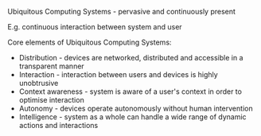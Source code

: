
Ubiquitous Computing Systems - pervasive and continuously present

E.g. continuous interaction between system and user

Core elements of Ubiquitous Computing Systems:

- Distribution - devices are networked, distributed and accessible in a transparent manner
- Interaction - interaction between users and devices is highly unobtrusive
- Context awareness - system is aware of a user's context in order to optimise interaction
- Autonomy - devices operate autonomously without human intervention
- Intelligence - system as a whole can handle a wide range of dynamic actions and interactions